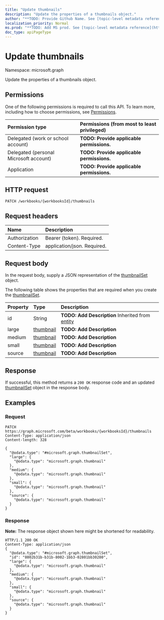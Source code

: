 ```yaml
---
title: "Update thumbnails"
description: "Update the properties of a thumbnails object."
author: "**TODO: Provide Github Name. See [topic-level metadata reference](https://msgo.azurewebsites.net/add/document/guidelines/metadata.html#topic-level-metadata)**"
localization_priority: Normal
ms.prod: "**TODO: Add MS prod. See [topic-level metadata reference](https://msgo.azurewebsites.net/add/document/guidelines/metadata.html#topic-level-metadata)**"
doc_type: apiPageType
---
```


# Update thumbnails

Namespace: microsoft.graph

Update the properties of a thumbnails object.

## Permissions
One of the following permissions is required to call this API. To learn more, including how to choose permissions, see [Permissions](/concepts/permissions-reference.md).

|Permission type|Permissions (from most to least privileged)|
|:---|:---|
|Delegated (work or school account)|**TODO: Provide applicable permissions.**|
|Delegated (personal Microsoft account)|**TODO: Provide applicable permissions.**|
|Application|**TODO: Provide applicable permissions.**|

## HTTP request
<!-- {
  "blockType": "ignored"
}
-->
``` http
PATCH /workbooks/{workbooksId}/thumbnails
```

## Request headers
|Name|Description|
|:---|:---|
|Authorization|Bearer {token}. Required.|
|Content-Type|application/json. Required.|

## Request body
In the request body, supply a JSON representation of the [thumbnailSet](../resources/thumbnailset.md) object.

The following table shows the properties that are required when you create the [thumbnailSet](../resources/thumbnailset.md).

|Property|Type|Description|
|:---|:---|:---|
|id|String|**TODO: Add Description** Inherited from [entity](../resources/entity.md)|
|large|[thumbnail](../resources/thumbnail.md)|**TODO: Add Description**|
|medium|[thumbnail](../resources/thumbnail.md)|**TODO: Add Description**|
|small|[thumbnail](../resources/thumbnail.md)|**TODO: Add Description**|
|source|[thumbnail](../resources/thumbnail.md)|**TODO: Add Description**|



## Response
If successful, this method returns a `200 OK` response code and an updated [thumbnailSet](../resources/thumbnailset.md) object in the response body.

## Examples

### Request
<!-- {
  "blockType": "request",
  "name": "update_thumbnails"
}
-->
``` http
PATCH https://graph.microsoft.com/beta/workbooks/{workbooksId}/thumbnails
Content-Type: application/json
Content-length: 328

{
  "@odata.type": "#microsoft.graph.thumbnailSet",
  "large": {
    "@odata.type": "microsoft.graph.thumbnail"
  },
  "medium": {
    "@odata.type": "microsoft.graph.thumbnail"
  },
  "small": {
    "@odata.type": "microsoft.graph.thumbnail"
  },
  "source": {
    "@odata.type": "microsoft.graph.thumbnail"
  }
}
```

### Response
**Note:** The response object shown here might be shortened for readability.
<!-- {
  "blockType": "response",
  "truncated": true
}
-->
``` http
HTTP/1.1 200 OK
Content-Type: application/json
{
  "@odata.type": "#microsoft.graph.thumbnailSet",
  "id": "8002b31b-b31b-8002-1bb3-02801bb30280",
  "large": {
    "@odata.type": "microsoft.graph.thumbnail"
  },
  "medium": {
    "@odata.type": "microsoft.graph.thumbnail"
  },
  "small": {
    "@odata.type": "microsoft.graph.thumbnail"
  },
  "source": {
    "@odata.type": "microsoft.graph.thumbnail"
  }
}
```

